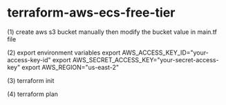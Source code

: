 # terraform-aws-ecs-free-tier

(1) create aws s3 bucket manually then modify the bucket value in main.tf file

(2) export environment variables
export AWS_ACCESS_KEY_ID="your-access-key-id"
export AWS_SECRET_ACCESS_KEY="your-secret-access-key"
export AWS_REGION="us-east-2"

(3) terraform init

(4) terraform plan